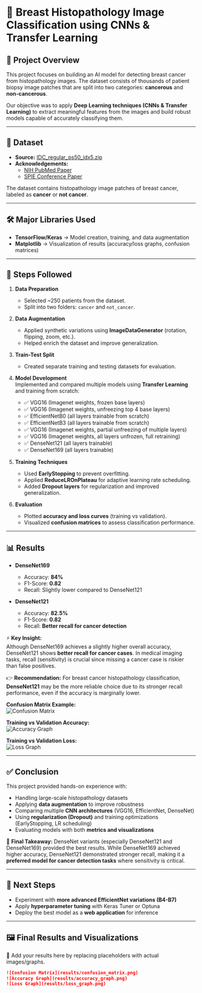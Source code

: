 # 🧬 Breast Histopathology Image Classification using CNNs & Transfer Learning  

## 📌 Project Overview  
This project focuses on building an AI model for detecting breast cancer from histopathology images. The dataset consists of thousands of patient biopsy image patches that are split into two categories: **cancerous** and **non-cancerous**.  

Our objective was to apply **Deep Learning techniques (CNNs & Transfer Learning)** to extract meaningful features from the images and build robust models capable of accurately classifying them.  

---

## 📂 Dataset  
- **Source:** [IDC_regular_ps50_idx5.zip](http://gleason.case.edu/webdata/jpi-dl-tutorial/IDC_regular_ps50_idx5.zip)  
- **Acknowledgements:**  
  - [NIH PubMed Paper](https://www.ncbi.nlm.nih.gov/pubmed/27563488)  
  - [SPIE Conference Paper](http://spie.org/Publications/Proceedings/Paper/10.1117/12.2043872)  

The dataset contains histopathology image patches of breast cancer, labeled as **cancer** or **not cancer**.  

---

## 🛠️ Major Libraries Used  
- **TensorFlow/Keras** → Model creation, training, and data augmentation  
- **Matplotlib** → Visualization of results (accuracy/loss graphs, confusion matrices)  

---

## 🔑 Steps Followed  

1. **Data Preparation**  
   - Selected ~250 patients from the dataset.  
   - Split into two folders: `cancer` and `not_cancer`.  

2. **Data Augmentation**  
   - Applied synthetic variations using **ImageDataGenerator** (rotation, flipping, zoom, etc.).  
   - Helped enrich the dataset and improve generalization.  

3. **Train-Test Split**  
   - Created separate training and testing datasets for evaluation.  

4. **Model Development**  
   Implemented and compared multiple models using **Transfer Learning** and training from scratch:  
   - ✅ VGG16 (Imagenet weights, frozen base layers)  
   - ✅ VGG16 (Imagenet weights, unfreezing top 4 base layers)  
   - ✅ EfficientNetB0 (all layers trainable from scratch)  
   - ✅ EfficientNetB3 (all layers trainable from scratch)  
   - ✅ VGG16 (Imagenet weights, partial unfreezing of multiple layers)  
   - ✅ VGG16 (Imagenet weights, all layers unfrozen, full retraining)  
   - ✅ DenseNet121 (all layers trainable)  
   - ✅ DenseNet169 (all layers trainable)  

5. **Training Techniques**  
   - Used **EarlyStopping** to prevent overfitting.  
   - Applied **ReduceLROnPlateau** for adaptive learning rate scheduling.  
   - Added **Dropout layers** for regularization and improved generalization.  

6. **Evaluation**  
   - Plotted **accuracy and loss curves** (training vs validation).  
   - Visualized **confusion matrices** to assess classification performance.  

---

## 📊 Results  

- **DenseNet169**  
  - Accuracy: **84%**  
  - F1-Score: **0.82**  
  - Recall: Slightly lower compared to DenseNet121  

- **DenseNet121**  
  - Accuracy: **82.5%**  
  - F1-Score: **0.82**  
  - Recall: **Better recall for cancer detection**  

⚡ **Key Insight:**  
Although DenseNet169 achieves a slightly higher overall accuracy, DenseNet121 shows **better recall for cancer cases**. In medical imaging tasks, recall (sensitivity) is crucial since missing a cancer case is riskier than false positives.  

👉 **Recommendation:** For breast cancer histopathology classification, **DenseNet121** may be the more reliable choice due to its stronger recall performance, even if the accuracy is marginally lower.  

**Confusion Matrix Example:**  
![Confusion Matrix](results/confusion_matrix.png)  

**Training vs Validation Accuracy:**  
![Accuracy Graph](results/accuracy_graph.png)  

**Training vs Validation Loss:**  
![Loss Graph](results/loss_graph.png)  

---

## ✅ Conclusion  
This project provided hands-on experience with:  
- Handling large-scale histopathology datasets  
- Applying **data augmentation** to improve robustness  
- Comparing multiple **CNN architectures** (VGG16, EfficientNet, DenseNet)  
- Using **regularization (Dropout)** and training optimizations (EarlyStopping, LR scheduling)  
- Evaluating models with both **metrics and visualizations**  

📌 **Final Takeaway:** DenseNet variants (especially DenseNet121 and DenseNet169) provided the best results. While DenseNet169 achieved higher accuracy, DenseNet121 demonstrated stronger recall, making it a **preferred model for cancer detection tasks** where sensitivity is critical.  

---

## 📌 Next Steps  
- Experiment with **more advanced EfficientNet variations (B4-B7)**  
- Apply **hyperparameter tuning** with Keras Tuner or Optuna  
- Deploy the best model as a **web application** for inference  

---

## 🖼️ Final Results and Visualizations  

📌 Add your results here by replacing placeholders with actual images/graphs.  

```markdown
![Confusion Matrix](results/confusion_matrix.png)  
![Accuracy Graph](results/accuracy_graph.png)  
![Loss Graph](results/loss_graph.png)  
